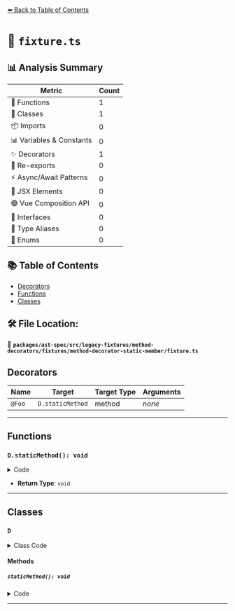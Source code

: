 [⬅️ Back to Table of Contents](../../../../../../../index.md)

# 📄 `fixture.ts`

## 📊 Analysis Summary

| Metric | Count |
|--------|-------|
| 🔧 Functions | 1 |
| 🧱 Classes | 1 |
| 📦 Imports | 0 |
| 📊 Variables & Constants | 0 |
| ✨ Decorators | 1 |
| 🔄 Re-exports | 0 |
| ⚡ Async/Await Patterns | 0 |
| 💠 JSX Elements | 0 |
| 🟢 Vue Composition API | 0 |
| 📐 Interfaces | 0 |
| 📑 Type Aliases | 0 |
| 🎯 Enums | 0 |

## 📚 Table of Contents

- [Decorators](#decorators)
- [Functions](#functions)
- [Classes](#classes)

## 🛠️ File Location:
📂 **`packages/ast-spec/src/legacy-fixtures/method-decorators/fixtures/method-decorator-static-member/fixture.ts`**

## Decorators

| Name | Target | Target Type | Arguments |
|------|--------|-------------|----------|
| `@Foo` | `D.staticMethod` | method | *none* |


---

## Functions

### `D.staticMethod(): void`

<details><summary>Code</summary>

```ts
@Foo
  static staticMethod() {}
```
</details>

- **Return Type**: `void`

---

## Classes

### `D`

<details><summary>Class Code</summary>

```ts
class D {
  @Foo
  static staticMethod() {}
}
```
</details>

#### Methods

##### `staticMethod(): void`

<details><summary>Code</summary>

```ts
@Foo
  static staticMethod() {}
```
</details>


---